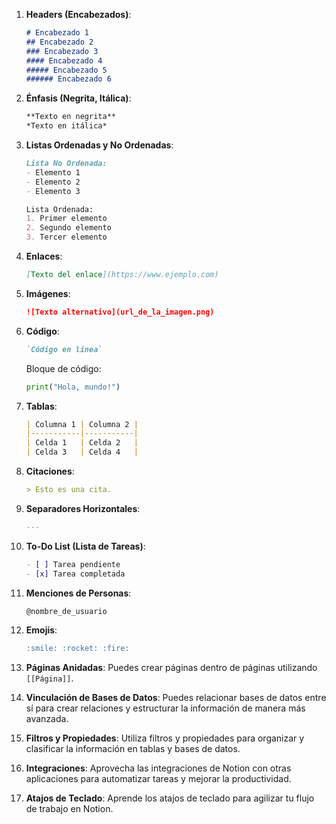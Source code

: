 1. **Headers (Encabezados)**:
   ```markdown
   # Encabezado 1
   ## Encabezado 2
   ### Encabezado 3
   #### Encabezado 4
   ##### Encabezado 5
   ###### Encabezado 6
   ```

2. **Énfasis (Negrita, Itálica)**:
   ```markdown
   **Texto en negrita**
   *Texto en itálica*
   ```

3. **Listas Ordenadas y No Ordenadas**:
   ```markdown
   Lista No Ordenada:
   - Elemento 1
   - Elemento 2
   - Elemento 3

   Lista Ordenada:
   1. Primer elemento
   2. Segundo elemento
   3. Tercer elemento
   ```

4. **Enlaces**:
   ```markdown
   [Texto del enlace](https://www.ejemplo.com)
   ```

5. **Imágenes**:
   ```markdown
   ![Texto alternativo](url_de_la_imagen.png)
   ```

6. **Código**:
   ```markdown
   `Código en línea`
   ```
   Bloque de código:
   ```python
   print("Hola, mundo!")
   ```

7. **Tablas**:
   ```markdown
   | Columna 1 | Columna 2 |
   |-----------|-----------|
   | Celda 1   | Celda 2   |
   | Celda 3   | Celda 4   |
   ```

8. **Citaciones**:
   ```markdown
   > Esto es una cita.
   ```

9. **Separadores Horizontales**:
   ```markdown
   ---
   ```

10. **To-Do List (Lista de Tareas)**:
    ```markdown
    - [ ] Tarea pendiente
    - [x] Tarea completada
    ```

11. **Menciones de Personas**:
    ```markdown
    @nombre_de_usuario
    ```

12. **Emojis**:
    ```markdown
    :smile: :rocket: :fire:
    ```

13. **Páginas Anidadas**:
    Puedes crear páginas dentro de páginas utilizando `[[Página]]`.

14. **Vinculación de Bases de Datos**:
    Puedes relacionar bases de datos entre sí para crear relaciones y estructurar la información de manera más avanzada.

15. **Filtros y Propiedades**:
    Utiliza filtros y propiedades para organizar y clasificar la información en tablas y bases de datos.

16. **Integraciones**:
    Aprovecha las integraciones de Notion con otras aplicaciones para automatizar tareas y mejorar la productividad.

17. **Atajos de Teclado**:
    Aprende los atajos de teclado para agilizar tu flujo de trabajo en Notion.